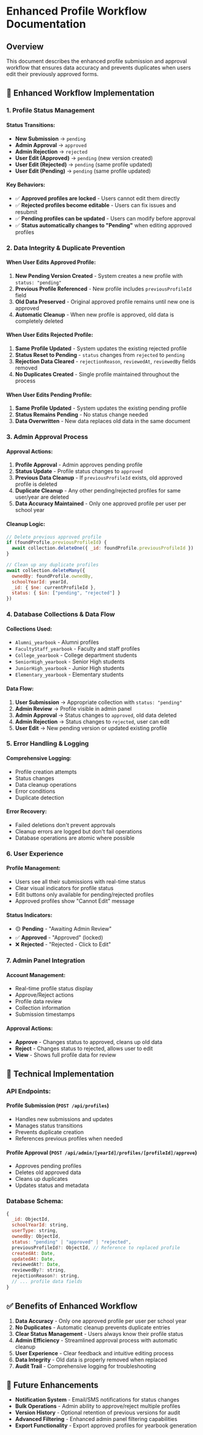 # Enhanced Profile Workflow Documentation

## Overview

This document describes the enhanced profile submission and approval workflow that ensures data accuracy and prevents duplicates when users edit their previously approved forms.

## 🔄 **Enhanced Workflow Implementation**

### **1. Profile Status Management**

#### **Status Transitions:**
- **New Submission** → `pending`
- **Admin Approval** → `approved`
- **Admin Rejection** → `rejected`
- **User Edit (Approved)** → `pending` (new version created)
- **User Edit (Rejected)** → `pending` (same profile updated)
- **User Edit (Pending)** → `pending` (same profile updated)

#### **Key Behaviors:**
- ✅ **Approved profiles are locked** - Users cannot edit them directly
- ✅ **Rejected profiles become editable** - Users can fix issues and resubmit
- ✅ **Pending profiles can be updated** - Users can modify before approval
- ✅ **Status automatically changes to "Pending"** when editing approved profiles

### **2. Data Integrity & Duplicate Prevention**

#### **When User Edits Approved Profile:**
1. **New Pending Version Created** - System creates a new profile with `status: "pending"`
2. **Previous Profile Referenced** - New profile includes `previousProfileId` field
3. **Old Data Preserved** - Original approved profile remains until new one is approved
4. **Automatic Cleanup** - When new profile is approved, old data is completely deleted

#### **When User Edits Rejected Profile:**
1. **Same Profile Updated** - System updates the existing rejected profile
2. **Status Reset to Pending** - `status` changes from `rejected` to `pending`
3. **Rejection Data Cleared** - `rejectionReason`, `reviewedAt`, `reviewedBy` fields removed
4. **No Duplicates Created** - Single profile maintained throughout the process

#### **When User Edits Pending Profile:**
1. **Same Profile Updated** - System updates the existing pending profile
2. **Status Remains Pending** - No status change needed
3. **Data Overwritten** - New data replaces old data in the same document

### **3. Admin Approval Process**

#### **Approval Actions:**
1. **Profile Approval** - Admin approves pending profile
2. **Status Update** - Profile status changes to `approved`
3. **Previous Data Cleanup** - If `previousProfileId` exists, old approved profile is deleted
4. **Duplicate Cleanup** - Any other pending/rejected profiles for same user/year are deleted
5. **Data Accuracy Maintained** - Only one approved profile per user per school year

#### **Cleanup Logic:**
```javascript
// Delete previous approved profile
if (foundProfile.previousProfileId) {
  await collection.deleteOne({ _id: foundProfile.previousProfileId })
}

// Clean up any duplicate profiles
await collection.deleteMany({
  ownedBy: foundProfile.ownedBy,
  schoolYearId: yearId,
  _id: { $ne: currentProfileId },
  status: { $in: ["pending", "rejected"] }
})
```

### **4. Database Collections & Data Flow**

#### **Collections Used:**
- `Alumni_yearbook` - Alumni profiles
- `FacultyStaff_yearbook` - Faculty and staff profiles  
- `College_yearbook` - College department students
- `SeniorHigh_yearbook` - Senior High students
- `JuniorHigh_yearbook` - Junior High students
- `Elementary_yearbook` - Elementary students

#### **Data Flow:**
1. **User Submission** → Appropriate collection with `status: "pending"`
2. **Admin Review** → Profile visible in admin panel
3. **Admin Approval** → Status changes to `approved`, old data deleted
4. **Admin Rejection** → Status changes to `rejected`, user can edit
5. **User Edit** → New pending version or updated existing profile

### **5. Error Handling & Logging**

#### **Comprehensive Logging:**
- Profile creation attempts
- Status changes
- Data cleanup operations
- Error conditions
- Duplicate detection

#### **Error Recovery:**
- Failed deletions don't prevent approvals
- Cleanup errors are logged but don't fail operations
- Database operations are atomic where possible

### **6. User Experience**

#### **Profile Management:**
- Users see all their submissions with real-time status
- Clear visual indicators for profile status
- Edit buttons only available for pending/rejected profiles
- Approved profiles show "Cannot Edit" message

#### **Status Indicators:**
- 🟡 **Pending** - "Awaiting Admin Review"
- ✅ **Approved** - "Approved" (locked)
- ❌ **Rejected** - "Rejected - Click to Edit"

### **7. Admin Panel Integration**

#### **Account Management:**
- Real-time profile status display
- Approve/Reject actions
- Profile data review
- Collection information
- Submission timestamps

#### **Approval Actions:**
- **Approve** - Changes status to approved, cleans up old data
- **Reject** - Changes status to rejected, allows user to edit
- **View** - Shows full profile data for review

## 🔧 **Technical Implementation**

### **API Endpoints:**

#### **Profile Submission** (`POST /api/profiles`)
- Handles new submissions and updates
- Manages status transitions
- Prevents duplicate creation
- References previous profiles when needed

#### **Profile Approval** (`POST /api/admin/[yearId]/profiles/[profileId]/approve`)
- Approves pending profiles
- Deletes old approved data
- Cleans up duplicates
- Updates status and metadata

### **Database Schema:**
```javascript
{
  _id: ObjectId,
  schoolYearId: string,
  userType: string,
  ownedBy: ObjectId,
  status: "pending" | "approved" | "rejected",
  previousProfileId?: ObjectId, // Reference to replaced profile
  createdAt: Date,
  updatedAt: Date,
  reviewedAt?: Date,
  reviewedBy?: string,
  rejectionReason?: string,
  // ... profile data fields
}
```

## ✅ **Benefits of Enhanced Workflow**

1. **Data Accuracy** - Only one approved profile per user per school year
2. **No Duplicates** - Automatic cleanup prevents duplicate entries
3. **Clear Status Management** - Users always know their profile status
4. **Admin Efficiency** - Streamlined approval process with automatic cleanup
5. **User Experience** - Clear feedback and intuitive editing process
6. **Data Integrity** - Old data is properly removed when replaced
7. **Audit Trail** - Comprehensive logging for troubleshooting

## 🚀 **Future Enhancements**

- **Notification System** - Email/SMS notifications for status changes
- **Bulk Operations** - Admin ability to approve/reject multiple profiles
- **Version History** - Optional retention of previous versions for audit
- **Advanced Filtering** - Enhanced admin panel filtering capabilities
- **Export Functionality** - Export approved profiles for yearbook generation

